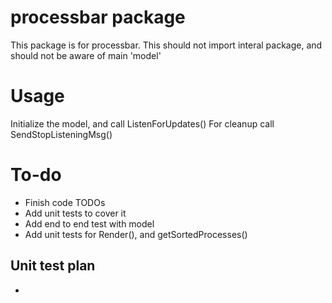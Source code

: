 # processbar package
This package is for processbar. 
This should not import interal package, and should not be aware of main 'model'

# Usage
Initialize the model, and call ListenForUpdates()
For cleanup call SendStopListeningMsg()


# To-do
- Finish code TODOs
- Add unit tests to cover it
- Add end to end test with model
- Add unit tests for Render(), and getSortedProcesses()

## Unit test plan
- 